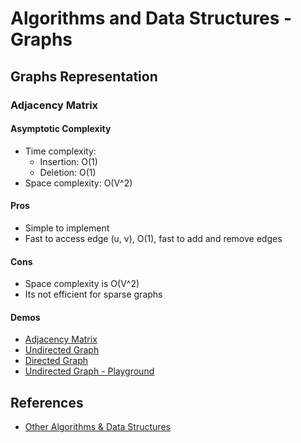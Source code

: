 # Algorithms and Data Structures - Graphs


## Graphs Representation

### Adjacency Matrix

#### Asymptotic Complexity
- Time complexity:
  - Insertion: O(1)
  - Deletion: O(1)
- Space complexity: O(V^2)

#### Pros
- Simple to implement
- Fast to access edge (u, v), O(1), fast to add and remove edges

#### Cons
- Space complexity is O(V^2)
- Its not efficient for sparse graphs

#### Demos
- [Adjacency Matrix](./src/1.1.1-adjacency-matrix.py)
- [Undirected Graph](./src/1.1.2-undirected-graph-matrix.py)
- [Directed Graph](./src/1.1.3-directed-graph-matrix.py)
- [Undirected Graph - Playground](./src/1.1.4-undirected-graph-playground.py)


## References
- [Other Algorithms & Data Structures](https://github.com/NelsonBN/algorithms-data-structures)

